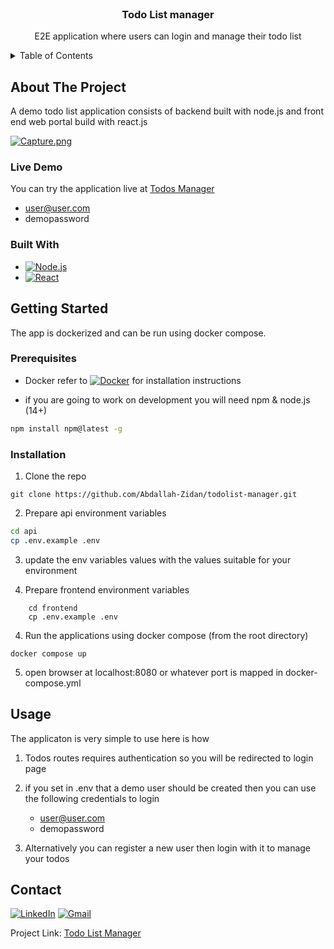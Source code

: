 <br />
<div align="center">
<h3 align="center">Todo List manager</h3>

  <p align="center">
    E2E application where users can login and manage their todo list
    <br />
</div>


<details>
  <summary>Table of Contents</summary>
  <ol>
    <li>
      <a href="#about-the-project">About The Project</a>
      <ul>
        <li><a href='#live-demo'>Live Demo</a></li>
        <li><a href="#built-with">Built With</a></li>
      </ul>
    </li>
    <li>
      <a href="#getting-started">Getting Started</a>
      <ul>
        <li><a href="#prerequisites">Prerequisites</a></li>
        <li><a href="#installation">Installation</a></li>
      </ul>
    </li>
    <li><a href="#usage">Usage</a></li>
    <li><a href="#contact">Contact</a></li>
  </ol>
</details>

## About The Project

A demo todo list application consists of backend built with node.js and front end web portal build with react.js

[![Capture.png](https://i.postimg.cc/sgxr4695/Capture.png)](https://postimg.cc/XpRmVgPv)
### Live Demo

You can try the application live at [Todos Manager](https://todos.gleeze.com/)
- user@user.com
- demopassword

### Built With

* [![Node.js][node-shield]][Node-url]
* [![React][react-shield]][react-url]

## Getting Started

The app is dockerized and can be run using docker compose.

### Prerequisites

* Docker
  refer to [![Docker][docker-shield]][docker-url] for installation instructions

* if you are going to work on development you will need npm & node.js (14+)

```sh
npm install npm@latest -g
```

### Installation

1. Clone the repo

```shell
git clone https://github.com/Abdallah-Zidan/todolist-manager.git
```

2. Prepare api environment variables

```sh
cd api 
cp .env.example .env
```

3. update the env variables values with the values suitable for your environment

3. Prepare frontend environment variables

```shell
    cd frontend
    cp .env.example .env
```

4. Run the applications using docker compose (from the root directory)

```shell
docker compose up
```

5. open browser at localhost:8080 or whatever port is mapped in docker-compose.yml

## Usage

The applicaton is very simple to use here is how

1. Todos routes requires authentication so you will be redirected to login page
2. if you set in .env that a demo user should be created then you can use the following credentials to login 
   - user@user.com
   - demopassword

3. Alternatively you can register a new user then login with it to manage your todos 

## Contact

[![LinkedIn][linkedin-shield]][linkedin-url]  [![Gmail][gmail-shield]][gmail-url]

Project Link: [Todo List Manager][repo-url]

[react-url]:https://reactjs.org/

[react-shield]:https://img.shields.io/badge/react-%2320232a.svg?style=for-the-badge&logo=react&logoColor=%2361DAFB

[linkedin-shield]: https://img.shields.io/badge/-LinkedIn-black.svg?style=for-the-badge&logo=linkedin&colorB=555

[linkedin-url]: https://www.linkedin.com/in/abdallah-zidan/

[product-screenshot]: https://postimg.cc/nj4SsytZ

[node-shield]:https://img.shields.io/static/v1?style=for-the-badge&message=Node.js&color=339933&logo=Node.js&logoColor=FFFFFF&label=

[node-url]:https://nodejs.org/

[docker-shield]:https://img.shields.io/badge/docker-%230db7ed.svg?style=for-the-badge&logo=docker&logoColor=white

[docker-url]:https://www.docker.com/

[gmail-shield]:https://img.shields.io/badge/Gmail-D14836?style=for-the-badge&logo=gmail&logoColor=white

[gmail-url]:mailto:eng.abdallahzidan@gmail.com

[repo-url]:https://github.com/Abdallah-Zidan/todolist-manager